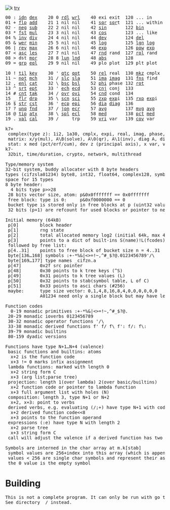 ![k](https://ktye.github.io/k32.png) [try](https://ktye.github.io)
<pre>00 : <a href="../../blob/master/k.go#L816">idn</a> <a href="../../blob/master/k.go#L488">dex</a>    20 0 <a href="../../blob/master/k.go#L3961">rdl</a> <a href="../../blob/master/k.go#L3965">wrl</a>    40 exi exit  120 ... in       60 <a href="../../blob/master/k.go#L4951">prm</a>   140
01 + <a href="../../blob/master/k.go#L817">flp</a> <a href="../../blob/master/k.go#L2302">add</a>    21 1 nil nil    41 <a href="../../blob/master/k.go#L2132">sqr</a> <a href="../../blob/master/k.go#L2132">sqr</a>t  121 ... within   61       141
02 - <a href="../../blob/master/k.go#L856">neg</a> <a href="../../blob/master/k.go#L2303">sub</a>    22 2 nil nil    42 <a href="../../blob/master/k.go#L2135">sin</a>       122 <a href="../../blob/master/k.go#L4232">bin</a>          62       142
03 * <a href="../../blob/master/k.go#L859">fst</a> <a href="../../blob/master/k.go#L2304">mul</a>    23 3 nil nil    43 <a href="../../blob/master/k.go#L2138">cos</a>       123 ... like     63       143
04 % <a href="../../blob/master/k.go#L897">inv</a> <a href="../../blob/master/k.go#L2305">div</a>    24 4 nil nil    44 <a href="../../blob/master/k.go#L5530">dev</a>       124 <a href="../../blob/master/k.go#L4918">del</a>          64       144
05 & <a href="../../blob/master/k.go#L900">wer</a> <a href="../../blob/master/k.go#L2306">min</a>    25 5 nil nil    45 <a href="../../blob/master/k.go#L2149">log</a>       125 <a href="../../blob/master/k.go#L2311">lgn</a> <a href="../../blob/master/k.go#L2149">log</a>      65       145
06 | <a href="../../blob/master/k.go#L926">rev</a> <a href="../../blob/master/k.go#L2307">max</a>    26 6 nil nil    46 <a href="../../blob/master/k.go#L2152">exp</a>       126 <a href="../../blob/master/k.go#L2314">pow</a> <a href="../../blob/master/k.go#L2152">exp</a>      66       146
07 < <a href="../../blob/master/k.go#L957">asc</a> <a href="../../blob/master/k.go#L2308">les</a>    27 7 nil nil    47 <a href="../../blob/master/k.go#L5050">rnd</a> rand  127 <a href="../../blob/master/k.go#L4988">rol</a> rand     67       147
08 > dst <a href="../../blob/master/k.go#L2309">mor</a>    28 8 <a href="../../blob/master/k.go#L3972">lun</a> <a href="../../blob/master/k.go#L3977">lnd</a>    48 <a href="../../blob/master/k.go#L2141">abs</a>       128              68       148
09 = <a href="../../blob/master/k.go#L1000">grp</a> <a href="../../blob/master/k.go#L2310">eql</a>    29 9 nil nil    49 plo plot  129 plt plot     69       149
                                                                          
10 ! <a href="../../blob/master/k.go#L1033">til</a> <a href="../../blob/master/k.go#L2355">key</a>    30 ' <a href="../../blob/master/k.go#L3481">qtc</a> <a href="../../blob/master/k.go#L3478">qot</a>    50 <a href="../../blob/master/k.go#L2155">rel</a> real  130 <a href="../../blob/master/k.go#L5453">mkz</a> cmplx    70       150
11 ~ <a href="../../blob/master/k.go#L1127">not</a> <a href="../../blob/master/k.go#L2394">mch</a>    31 / <a href="../../blob/master/k.go#L3482">slc</a> <a href="../../blob/master/k.go#L3479">sla</a>    51 <a href="../../blob/master/k.go#L2156">ima</a> <a href="../../blob/master/k.go#L2156">ima</a>g  131 <a href="../../blob/master/k.go#L2971">fns</a> find     71       151
12 , <a href="../../blob/master/k.go#L1149">enl</a> <a href="../../blob/master/k.go#L2437">cat</a>    32 \ <a href="../../blob/master/k.go#L3483">bsc</a> <a href="../../blob/master/k.go#L3480">bsl</a>    52 <a href="../../blob/master/k.go#L2157">phi</a> phase 132 <a href="../../blob/master/k.go#L2681">rot</a>          72       152
13 ^ <a href="../../blob/master/k.go#L1174">srt</a> <a href="../../blob/master/k.go#L2574">ept</a>    33 ' <a href="../../blob/master/k.go#L3490">ech</a> <a href="../../blob/master/k.go#L3544">ecd</a>    53 <a href="../../blob/master/k.go#L2185">cnj</a> conj  133              73       153
14 # <a href="../../blob/master/k.go#L1175">cnt</a> <a href="../../blob/master/k.go#L2601">tak</a>    34 / <a href="../../blob/master/k.go#L3669">ovr</a> <a href="../../blob/master/k.go#L3811">ovi</a>    54 <a href="../../blob/master/k.go#L5287">cnd</a> cond  134              74       154
15 _ <a href="../../blob/master/k.go#L1183">flr</a> <a href="../../blob/master/k.go#L2682">drp</a>    35 \ <a href="../../blob/master/k.go#L3730">scn</a> <a href="../../blob/master/k.go#L3844">sci</a>    55 <a href="../../blob/master/k.go#L2243">zxp</a> <a href="../../blob/master/k.go#L2152">exp</a>i  135 <a href="../../blob/master/k.go#L2206">rxp</a> <a href="../../blob/master/k.go#L2152">exp</a>i     75       155
16 $ <a href="../../blob/master/k.go#L1208">str</a> <a href="../../blob/master/k.go#L2803">cst</a>    36 ' <a href="../../blob/master/k.go#L3564">ecp</a> <a href="../../blob/master/k.go#L3621">epi</a>    56 <a href="../../blob/master/k.go#L1102">dia</a> <a href="../../blob/master/k.go#L1102">dia</a>g  136              76       156
17 ? <a href="../../blob/master/k.go#L1298">unq</a> <a href="../../blob/master/k.go#L2913">fnd</a>    37 / <a href="../../blob/master/k.go#L4126">jon</a> <a href="../../blob/master/k.go#L3641">ecr</a>    57 <a href="../../blob/master/k.go#L5625">avg</a>       137 <a href="../../blob/master/k.go#L5656">mvg</a> <a href="../../blob/master/k.go#L5625">avg</a>      77       157
18 @ <a href="../../blob/master/k.go#L1331">tip</a> <a href="../../blob/master/k.go#L3003">atx</a>    38 \ <a href="../../blob/master/k.go#L4093">spl</a> <a href="../../blob/master/k.go#L3655">ecl</a>    58 <a href="../../blob/master/k.go#L5761">med</a>       138 <a href="../../blob/master/k.go#L5773">pct</a> <a href="../../blob/master/k.go#L5761">med</a>      78       158
19 . <a href="../../blob/master/k.go#L1342">val</a> <a href="../../blob/master/k.go#L3329">cal</a>    39 /     trp    59 <a href="../../blob/master/k.go#L5556">vri</a> var   139 <a href="../../blob/master/k.go#L5577">cov</a> var      79       15

k7+
 complex(type z): 1i2, 1a30, cmplx, expi, real, imag, phase, conj, rand 3i(binormal)
 matrix: x/y(mul), A\B(solve), A\0(qr), A\1(inv), diag A, diag v, norm, cond
 stat: x med (pct/erf/cum), dev z (principal axis), x var, var z (cov), x avg (cum/win/exp)
k7-
 32bit, time/duration, crypto, network, multithread
 
Type/memory system
32-bit system, buddy allocater with 8 byte headers
types (cifzsla01234) byte8, int32, float64, complex128, symbol64, list32, dict64, funcs
space for 15 types
8 byte header:
  4 bits type p>>28
 28 bits vector size, atom: p&0x0fffffff == 0x0fffffff
 free block: type is 0:     p&0xf0000000 == 0
 bucket type is stored only in free blocks at p (uint32 value)
 32 bits (p+1) are refcount for used blocks or pointer to next free

Initial memory (64kB)
 p[0]        block header
 p[1]        rng state
 p[2]        total allocated memory log2 (initial 64k, max 4G) uint32
 p[3]        points to a dict of built-ins S(name)!L(fcodes)
 followed by free list:
 p[4..31]    points to free block of bucket size n = 4..31
 byte[136…168] symbols :+-*%&|<>=!~,^#_$?@.0123456789'/\
 byte[169…177] type names _cifzn.a
 p[47]       0x2f src pointer
 p[48]       0x30 points to k tree keys (^S)
 p[49]       0x31 points to k tree values (L)
 p[50]       0x32 points to stab(symbol table, L of C)
 p[51]       0x33 points to asci chars (#256)
 maybe:      type size vector: 0,1,4,8,16,8,4,0,0,0,0,0,0
             A01234 need only a single block but may have length>0

Function codes
  0-19 monadic primitives :+-*%&|<>=!~,^#_$?@.
 20-29 monadic ioverbs 0123456789
 30-32 monadic operator functions '/\
 33-38 monadic derived functions f' f/ f\ f': f/: f\:
 39-79 monadic builtins
 80-159 dyadic versions

Functions have type N+1…N+4 (valence)
 basic functions and builtins: atoms
  x+2 is the function code
  x+3 != 0 marks infix assignment
 lambda functions: marked with length 0
  x+2 string form C
  x+3 (arg list;parse tree)
 projection: length 1(over lambda) 2(over basic/builtins)
  x+2 function code or pointer to lambda function
  x+3 full argument list with holes (N)
 composition: length 3, type N+1 or N+2
  x+2, x+3: point to verbs
 derived verbs, e.g. evaluating (/;+) have type N+1 with code > 256
  x+2 derived function code<<8
  x+3 points to the function operand
 expressions (:e) have type N with length 2
  x+2 parse tree
  x+3 string form C
 call will adjust the valence if a derived function has two arguments
 
Symbols are interned in the char array at m.k[stab]
 symbol values are 256+index into this array (which is append only)
 values < 256 are single char symbols and represent their ascii value
 the 0 value is the empty symbol
</pre>

# Building
<pre>
This is not a complete program. It can only be run with go test.
See directory _/ instead.
</pre>
